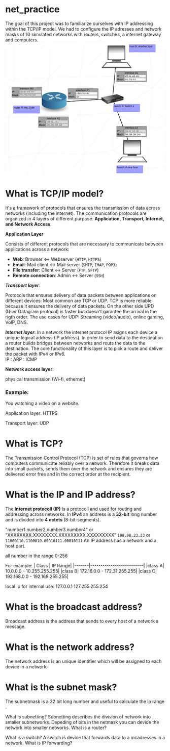 # net_practice
The goal of this project was to familiarize ourselves with IP addressing within the TCP/IP model. We had to configure the IP adresses and network masks of 10 simulated networks with routers, switches, a internet gateway and computers.
![Level 3](https://raw.githubusercontent.com/WaPoco/net_practice/main/net_practice.1.6/net_practice/netpractice.png)

# What is TCP/IP model?
It's a framework of protocols that ensures the transmission of data across networks (including the internet). The communication protocols are organized in 4 layers of different purpose: **Application, Transport, Internet, and Network Access**.

**Application Layer**

Consists of different protocols that are necessary to communicate between applications across a network:  

- **Web**: Browser ↔ Webserver (`HTTP`, `HTTPS`)  
- **Email**: Mail client ↔ Mail server (`SMTP`, `IMAP`, `POP3`)  
- **File transfer**: Client ↔ Server (`FTP`, `SFTP`)  
- **Remote connection**: Admin ↔ Server (`SSH`)  


***Transport layer***:

Protocols that ensures delivery of data packets between applications on different devices:
Most common are TCP or UDP. TCP is more reliable because it ensures the delivery of data packets. On the other side UPD (User Datagram protocol) is faster but doesn't garantee the arrival in the rigth order. The use cases for UDP: Streaming (video/audio), online gaming, VoIP, DNS.

***Internet layer***:
In a network the internet protocol IP asigns each device a unique logical address (IP address). In order to send data to the destination a router builds bridges between networks and routs the data to the destination. The core functionality of this layer is to pick a route and deliver the packet with IPv4 or IPv6.  
IP : 
ARP : 
ICMP

**Network access layer**:

physical transmission (Wi-fi, ethernet)
### Example:

You watching a video on a website.

Application layer: HTTPS

Transport layer: UDP

# What is TCP?
The Transmission Control Protocol (TCP) is set of rules that governs how computers communicate reliably over a network. Therefore it breaks data into small packets, sends them over the network and ensures they are delivered error free and in the correct order at the recipient.

# What is the IP and IP address?
The **Internet protocoll (IP)** is a protocoll and used for routing and addressing across networks. In **IPv4** an address is a **32-bit** long number and is divided into **4 octets** (8-bit-segments).

"number1.number2.number3.number4" or "XXXXXXXX.XXXXXXXX.XXXXXXXXX.XXXXXXXXX"
```198.98.23.23``` or ```11000110.1100010.00010111.00010111```
An IP address has a network and a host part. 

all number in the range 0-256

For example:
| Class | IP Range|
|-------|--------------------------|
|class A| 10.0.0.0 - 10.255.255.255|
|class B| 172.16.0.0 - 172.31.255.255|
|class C| 192.168.0.0 - 192.168.255.255|

local ip for internal use:
127.0.0.1 127.255.255.254
# What is the broadcast address?
Broadcast address is the address that sends to every host of a network a message.
# What is the network address?
The network address is an unique identifier which will be assigned to each device in a network. 
# What is the subnet mask?
The subnetmask is a 32 bit long number and useful to calculate the ip range .

What is subnetting?
Subnetting describes the division of network into smaller subnetworks. Depeding of bits in the netmask you can devide the network into smaller networks.
What is a router?

What is a switch?
A switch is device that forwards data to a mcadresses in a network.
What is IP forwarding?
